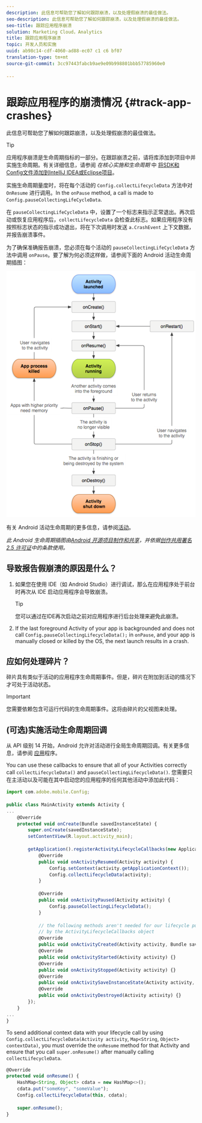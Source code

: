 ```yaml
---
description: 此信息可帮助您了解如何跟踪崩溃，以及处理假崩溃的最佳做法。
seo-description: 此信息可帮助您了解如何跟踪崩溃，以及处理假崩溃的最佳做法。
seo-title: 跟踪应用程序崩溃
solution: Marketing Cloud，Analytics
title: 跟踪应用程序崩溃
topic: 开发人员和实施
uuid: ab98c14-cdf-4060-ad88-ec07 c1 c6 bf07
translation-type: tm+mt
source-git-commit: 3cc97443fabcb9ae9e09b998801bbb57785960e0

---
```



# 跟踪应用程序的崩溃情况 {#track-app-crashes}

此信息可帮助您了解如何跟踪崩溃，以及处理假崩溃的最佳做法。

>[!TIP]
>
>应用程序崩溃是生命周期指标的一部分。在跟踪崩溃之前，请将库添加到项目中并实施生命周期。有关详细信息，请参阅 *在核心实施和生命周期* 中 [将SDK和Config文件添加到IntelliJ IDEA或Eclipse项目](/help/android/getting-started/dev-qs.md)。

实施生命周期量度时，将在每个活动的 `Config.collectLifecycleData` 方法中对 `OnResume` 进行调用。In the `onPause` method, a call is made to `Config.pauseCollectingLifeCycleData`.

在 `pauseCollectingLifeCycleData` 中，设置了一个标志来指示正常退出。再次启动或恢复应用程序后，`collectLifecycleData` 会检查此标志。如果应用程序没有按照标志状态的指示成功退出，将在下次调用时发送 `a.CrashEvent` 上下文数据，并报告崩溃事件。

为了确保准确报告崩溃，您必须在每个活动的 `pauseCollectingLifeCycleData` 方法中调用 `onPause`。要了解为何必须这样做，请参阅下面的 Android 活动生命周期插图：

![](assets/android-lifecycle.png)

有关 Android 活动生命周期的更多信息，请参阅[活动](https://developer.android.com/guide/components/activities.html)。

*此 Android 生命周期插图由[Android 开源项目制作和共享](https://source.android.com/)，并依据[创作共用署名 2.5 许可证](https://creativecommons.org/licenses/by/2.5/)中的条款使用。*

## 导致报告假崩溃的原因是什么？

1. 如果您在使用 IDE（如 Android Studio）进行调试，那么在应用程序处于前台时再次从 IDE 启动应用程序会导致崩溃。

   >[!TIP]
   >
   >您可以通过在IDE再次启动之前对应用程序进行后台处理来避免此崩溃。

1. If the last foreground Activity of your app is backgrounded and does not call `Config.pauseCollectingLifecycleData();` in `onPause`, and your app is manually closed or killed by the OS, the next launch results in a crash.

## 应如何处理碎片？

碎片具有类似于活动的应用程序生命周期事件。但是，碎片在附加到活动的情况下才可处于活动状态。

>[!IMPORTANT]
>
>您需要依赖包含可运行代码的生命周期事件。这将由碎片的父视图来处理。

## (可选)实施活动生命周期回调

从 API 级别 14 开始，Android 允许对活动进行全局生命周期回调。有关更多信息，请参阅 [应用](https://developer.android.com/reference/android/app/Application)程序。

You can use these callbacks to ensure that all of your Activities correctly call `collectLifecycleData()` and `pauseCollectingLifecycleData()`. 您需要只在主活动以及可能在其中启动您的应用程序的任何其他活动中添加此代码：

```js
import com.adobe.mobile.Config; 
  
public class MainActivity extends Activity { 
... 
    @Override 
    protected void onCreate(Bundle savedInstanceState) { 
        super.onCreate(savedInstanceState); 
        setContentView(R.layout.activity_main); 
  
        getApplication().registerActivityLifecycleCallbacks(new Application.ActivityLifecycleCallbacks() { 
            @Override 
            public void onActivityResumed(Activity activity) { 
                Config.setContext(activity.getApplicationContext()); 
                Config.collectLifecycleData(activity); 
            } 
  
            @Override 
            public void onActivityPaused(Activity activity) {     
                Config.pauseCollectingLifecycleData(); 
            } 
    
            // the following methods aren't needed for our lifecycle purposes, but are required to be implemented 
            // by the ActivityLifecycleCallbacks object 
            @Override 
            public void onActivityCreated(Activity activity, Bundle savedInstanceState) {} 
            @Override 
            public void onActivityStarted(Activity activity) {} 
            @Override 
            public void onActivityStopped(Activity activity) {} 
            @Override 
            public void onActivitySaveInstanceState(Activity activity, Bundle outState) {} 
            @Override 
            public void onActivityDestroyed(Activity activity) {} 
        }); 
    } 
... 
}
```

To send additional context data with your lifecycle call by using `Config.collectLifecycleData(Activity activity`, `Map<String`, `Object> contextData)`, you must override the `onResume` method for that Activity and ensure that you call `super.onResume()` after manually calling `collectLifecycleData`.

```js
@Override 
protected void onResume() { 
    HashMap<String, Object> cdata = new HashMap<>(); 
    cdata.put("someKey", "someValue"); 
    Config.collectLifecycleData(this, cdata); 
  
    super.onResume(); 
}
```

